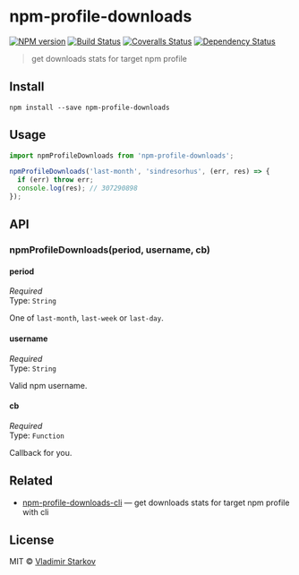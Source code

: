 # npm-profile-downloads

[![NPM version][npm-image]][npm-url]
[![Build Status][travis-image]][travis-url]
[![Coveralls Status][coveralls-image]][coveralls-url]
[![Dependency Status][depstat-image]][depstat-url]

> get downloads stats for target npm profile

## Install

    npm install --save npm-profile-downloads

## Usage

```js
import npmProfileDownloads from 'npm-profile-downloads';

npmProfileDownloads('last-month', 'sindresorhus', (err, res) => {
  if (err) throw err;
  console.log(res); // 307290898
});
```

## API

### npmProfileDownloads(period, username, cb)

#### period

*Required*  
Type: `String`

One of `last-month`, `last-week` or `last-day`.

#### username

*Required*  
Type: `String`

Valid npm username.

#### cb

*Required*  
Type: `Function`

Callback for you.

## Related

* [npm-profile-downloads-cli](https://github.com/iamstarkov/npm-profile-downloads-cli) — get downloads stats for target npm profile with cli

## License

MIT © [Vladimir Starkov](https://iamstarkov.com)

[npm-url]: https://npmjs.org/package/npm-profile-downloads
[npm-image]: https://img.shields.io/npm/v/npm-profile-downloads.svg?style=flat-square

[travis-url]: https://travis-ci.org/iamstarkov/npm-profile-downloads
[travis-image]: https://img.shields.io/travis/iamstarkov/npm-profile-downloads.svg?style=flat-square

[coveralls-url]: https://coveralls.io/r/iamstarkov/npm-profile-downloads
[coveralls-image]: https://img.shields.io/coveralls/iamstarkov/npm-profile-downloads.svg?style=flat-square

[depstat-url]: https://david-dm.org/iamstarkov/npm-profile-downloads
[depstat-image]: https://david-dm.org/iamstarkov/npm-profile-downloads.svg?style=flat-square
